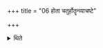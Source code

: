 +++
title = "06 होता चतुर्होतॄन्व्याचष्टे"

+++

<details><summary>थिते</summary>

होता चतुर्होतॄन्व्याचष्टे ६
</details>
